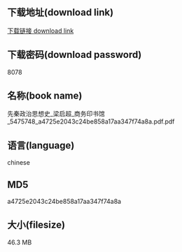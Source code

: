 ## 下载地址(download link)
[下载链接 download link](https://voluble-croquembouche-d321dc.netlify.app/?s=%E5%85%88%E7%A7%A6%E6%94%BF%E6%B2%BB%E6%80%9D%E6%83%B3%E5%8F%B2_%E6%A2%81%E5%90%AF%E8%B6%85_%E5%95%86%E5%8A%A1%E5%8D%B0%E4%B9%A6%E9%A6%86_5475748_a4725e2043c24be858a17aa347f74a8a.pdf)

## 下载密码(download password)
8078

## 名称(book name)
先秦政治思想史_梁启超_商务印书馆_5475748_a4725e2043c24be858a17aa347f74a8a.pdf.pdf

## 语言(language)
chinese

## MD5
a4725e2043c24be858a17aa347f74a8a

## 大小(filesize)
46.3 MB
